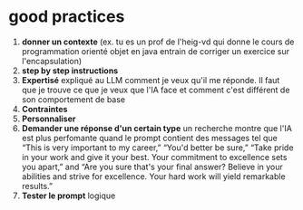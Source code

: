 # good practices
1. **donner un contexte** (ex. tu es un prof de l'heig-vd qui donne le cours de programmation orienté objet en java entrain de corriger un exercice sur l'encapsulation)
2. **step by step instructions** 
3. **Expertisé** expliqué au LLM comment je veux qu'il me réponde. Il faut que je trouve ce que je veux que l'IA face et comment c'est différent de son comportement de base
4. **Contraintes** 
5. **Personnaliser** 
6. **Demander une réponse d'un certain type** un recherche montre que l'IA est plus perfomante quand le prompt contient des messages tel que “This is very important to my career,” “You'd better be sure,” “Take pride in your work and give it your best. Your commitment to excellence sets you apart,” and “Are you sure that's your final answer? Believe in your abilities and strive for excellence. Your hard work will yield remarkable results.”
7. **Tester le prompt** logique 
